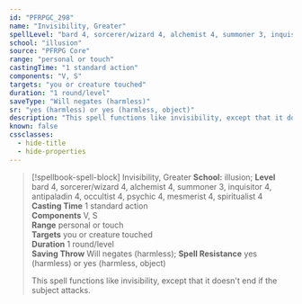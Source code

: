 ```yaml
---
id: "PFRPGC_298"
name: "Invisibility, Greater"
spellLevel: "bard 4, sorcerer/wizard 4, alchemist 4, summoner 3, inquisitor 4, antipaladin 4, occultist 4, psychic 4, mesmerist 4, spiritualist 4"
school: "illusion"
source: "PFRPG Core"
range: "personal or touch"
castingTime: "1 standard action"
components: "V, S"
targets: "you or creature touched"
duration: "1 round/level"
saveType: "Will negates (harmless)"
sr: "yes (harmless) or yes (harmless, object)"
description: "This spell functions like invisibility, except that it doesn't end if the subject attacks."
known: false
cssclasses:
  - hide-title
  - hide-properties
---
```


> [!spellbook-spell-block] Invisibility, Greater
> **School:** illusion; **Level** bard 4, sorcerer/wizard 4, alchemist 4, summoner 3, inquisitor 4, antipaladin 4, occultist 4, psychic 4, mesmerist 4, spiritualist 4
> **Casting Time** 1 standard action  
> **Components** V, S  
> **Range** personal or touch  
> **Targets** you or creature touched  
> **Duration** 1 round/level  
> **Saving Throw** Will negates (harmless); **Spell Resistance** yes (harmless) or yes (harmless, object)
> 
> This spell functions like invisibility, except that it doesn't end if the subject attacks.